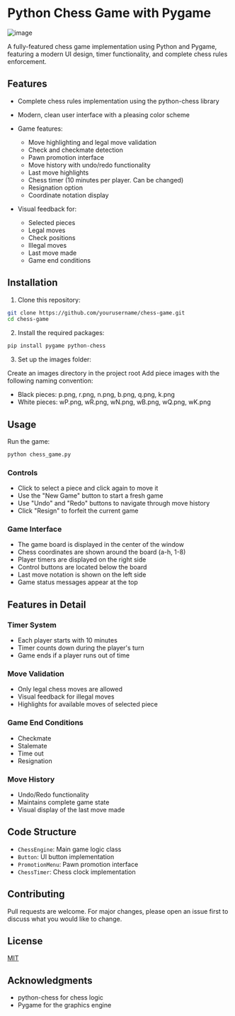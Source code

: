 # Python Chess Game with Pygame

![image](https://github.com/user-attachments/assets/0c666410-d4d8-44ad-a211-9b1fa1bde735)

A fully-featured chess game implementation using Python and Pygame, featuring a modern UI design, timer functionality, and complete chess rules enforcement.

## Features
- Complete chess rules implementation using the python-chess library
- Modern, clean user interface with a pleasing color scheme

- Game features:

  - Move highlighting and legal move validation
  - Check and checkmate detection
  - Pawn promotion interface
  - Move history with undo/redo functionality
  - Last move highlights
  - Chess timer (10 minutes per player. Can be changed)
  - Resignation option
  - Coordinate notation display

- Visual feedback for:

  - Selected pieces
  - Legal moves
  - Check positions
  - Illegal moves
  - Last move made
  - Game end conditions

## Installation

1. Clone this repository:

```bash
git clone https://github.com/yourusername/chess-game.git
cd chess-game
```

2. Install the required packages:
```bash
pip install pygame python-chess
```

3. Set up the images folder:

Create an images directory in the project root
Add piece images with the following naming convention:

- Black pieces: p.png, r.png, n.png, b.png, q.png, k.png
- White pieces: wP.png, wR.png, wN.png, wB.png, wQ.png, wK.png

## Usage

Run the game:
```bash
python chess_game.py
```
### Controls
- Click to select a piece and click again to move it
- Use the "New Game" button to start a fresh game
- Use "Undo" and "Redo" buttons to navigate through move history
- Click "Resign" to forfeit the current game

### Game Interface
- The game board is displayed in the center of the window
- Chess coordinates are shown around the board (a-h, 1-8)
- Player timers are displayed on the right side
- Control buttons are located below the board
- Last move notation is shown on the left side
- Game status messages appear at the top

## Features in Detail
### Timer System

- Each player starts with 10 minutes
- Timer counts down during the player's turn
- Game ends if a player runs out of time

### Move Validation

- Only legal chess moves are allowed
- Visual feedback for illegal moves
- Highlights for available moves of selected piece

### Game End Conditions

- Checkmate
- Stalemate
- Time out
- Resignation

### Move History

- Undo/Redo functionality
- Maintains complete game state
- Visual display of the last move made

## Code Structure

- ``ChessEngine``: Main game logic class
- ``Button``: UI button implementation
- ``PromotionMenu``: Pawn promotion interface
- ``ChessTimer``: Chess clock implementation

## Contributing

Pull requests are welcome. For major changes, please open an issue first
to discuss what you would like to change.

## License

[MIT](https://choosealicense.com/licenses/mit/)

## Acknowledgments

- python-chess for chess logic
- Pygame for the graphics engine
